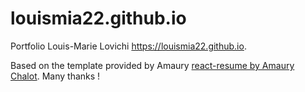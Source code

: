 # louismia22.github.io

Portfolio Louis-Marie Lovichi https://louismia22.github.io.

Based on the template provided by Amaury [react-resume by Amaury Chalot](https://github.com/AmauryChalot/react-resume/tree/develop). Many thanks !
